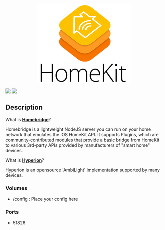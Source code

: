 <p align="center">
  <img src="https://github.com/Starbix/dockerimages/raw/master/homebridge/homekit-logo.png">
</p>

[![](https://images.microbadger.com/badges/image/starbix/homebridge.svg)](https://microbadger.com/images/starbix/homebridge)
[![](https://images.microbadger.com/badges/version/starbix/homebridge.svg)](https://microbadger.com/images/starbix/homebridge)

## Description
What is **[Homebridge](https://github.com/nfarina/homebridge)**?

Homebridge is a lightweight NodeJS server you can run on your home network that emulates the iOS HomeKit API. It supports Plugins, which are community-contributed modules that provide a basic bridge from HomeKit to various 3rd-party APIs provided by manufacturers of "smart home" devices.

What is **[Hyperion](https://github.com/hyperion-project/hyperion)**?

Hyperion is an opensource 'AmbiLight' implementation supported by many devices.

### Volumes
* /config : Place your config here

### Ports
* 51826
